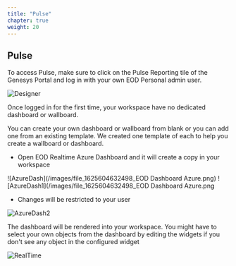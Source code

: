 ```yaml
---
title: "Pulse"
chapter: true
weight: 20
---
```


## Pulse


To access Pulse, make sure to click on the Pulse Reporting tile of the Genesys Portal and log in with your own EOD Personal admin user.

![Designer](/images/file_1625604606223_pulse_tile.png)

Once logged in for the first time, your workspace have no dedicated dashboard or wallboard.

You can create your own dashboard or wallboard from blank or you can add one from an existing template. We created one template of each to help you create a wallboard or dashboard.

- Open EOD Realtime Azure Dashboard and it will create a copy in your workspace


![AzureDash](/images/file_1625604632498_EOD Dashboard Azure.png)
![AzureDash1](/images/file_1625604632498_EOD Dashboard Azure.png
- Changes will be restricted to your user

![AzureDash2](/images/file_1625604661403_EOD_Dashboard_Azure_1.png)

The dashboard will be rendered into your workspace. You might have to select your own objects from the dashboard by editing the widgets if you don't see any object in the configured widget

![RealTime](/images/file_1625604695816_eod_realtime_dashboard.png)
